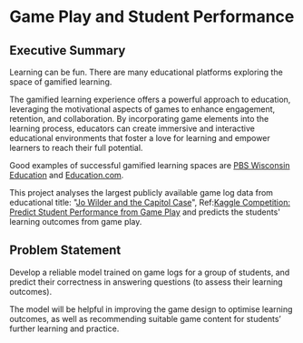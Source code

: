 # Game Play and Student Performance

## Executive Summary

Learning can be fun. There are many educational platforms exploring the space of gamified learning. 

The gamified learning experience offers a powerful approach to education, leveraging the motivational aspects of games to enhance engagement, retention, and collaboration. By incorporating game elements into the learning process, educators can create immersive and interactive educational environments that foster a love for learning and empower learners to reach their full potential.

Good examples of successful gamified learning spaces are [PBS Wisconsin Education](https://pbswisconsineducation.org/) and [Education.com](https://www.education.com/games/).

This project analyses the largest publicly available game log data from educational title: "[Jo Wilder and the Capitol Case](https://pbswisconsineducation.org/jowilder/about/)", Ref:[Kaggle Competition: Predict Student Performance from Game Play](https://www.kaggle.com/competitions/predict-student-performance-from-game-play/overview) and predicts the students' learning outcomes from game play.


## Problem Statement

Develop a reliable model trained on game logs for a group of students, and predict their correctness in answering questions (to assess their learning outcomes). 

The model will be helpful in improving the game design to optimise learning outcomes, as well as recommending suitable game content for students’ further learning and practice.
